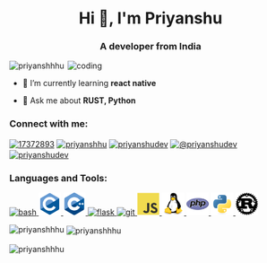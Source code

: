 
<h1 align="center">Hi 👋, I'm Priyanshu</h1>
<h3 align="center">A developer from India</h3>
<img align="right" alt="coding" width="400" src="https://media.tenor.com/dvql5CVGXGwAAAAi/anime-girl.gif">
<p align="left"> <img src="https://komarev.com/ghpvc/?username=priyanshhhu&label=Profile%20views&color=0e75b6&style=flat" alt="priyanshhhu" /> </p>

- 🌱 I’m currently learning **react native**

- 💬 Ask me about **RUST, Python**

<h3 align="left">Connect with me:</h3>
<p align="left">
<a href="https://stackoverflow.com/users/17372893" target="blank"><img align="center" src="https://raw.githubusercontent.com/rahuldkjain/github-profile-readme-generator/master/src/images/icons/Social/stack-overflow.svg" alt="17372893" height="30" width="40" /></a>
<a href="https://kaggle.com/priyanshhu" target="blank"><img align="center" src="https://raw.githubusercontent.com/rahuldkjain/github-profile-readme-generator/master/src/images/icons/Social/kaggle.svg" alt="priyanshhu" height="30" width="40" /></a>
<a href="https://www.leetcode.com/priyanshudev" target="blank"><img align="center" src="https://raw.githubusercontent.com/rahuldkjain/github-profile-readme-generator/master/src/images/icons/Social/leet-code.svg" alt="priyanshudev" height="30" width="40" /></a>
<a href="https://www.hackerearth.com/@priyanshudev" target="blank"><img align="center" src="https://raw.githubusercontent.com/rahuldkjain/github-profile-readme-generator/master/src/images/icons/Social/hackerearth.svg" alt="@priyanshudev" height="30" width="40" /></a>
<a href="https://auth.geeksforgeeks.org/user/priyanshudev" target="blank"><img align="center" src="https://raw.githubusercontent.com/rahuldkjain/github-profile-readme-generator/master/src/images/icons/Social/geeks-for-geeks.svg" alt="priyanshudev" height="30" width="40" /></a>
</p>

<h3 align="left">Languages and Tools:</h3>
<p align="left"> <a href="https://www.gnu.org/software/bash/" target="_blank" rel="noreferrer"> <img src="https://www.vectorlogo.zone/logos/gnu_bash/gnu_bash-icon.svg" alt="bash" width="40" height="40"/> </a> <a href="https://www.cprogramming.com/" target="_blank" rel="noreferrer"> <img src="https://raw.githubusercontent.com/devicons/devicon/master/icons/c/c-original.svg" alt="c" width="40" height="40"/> </a> <a href="https://www.w3schools.com/cpp/" target="_blank" rel="noreferrer"> <img src="https://raw.githubusercontent.com/devicons/devicon/master/icons/cplusplus/cplusplus-original.svg" alt="cplusplus" width="40" height="40"/> </a> <a href="https://flask.palletsprojects.com/" target="_blank" rel="noreferrer"> <img src="https://www.vectorlogo.zone/logos/pocoo_flask/pocoo_flask-icon.svg" alt="flask" width="40" height="40"/> </a> <a href="https://git-scm.com/" target="_blank" rel="noreferrer"> <img src="https://www.vectorlogo.zone/logos/git-scm/git-scm-icon.svg" alt="git" width="40" height="40"/> </a> <a href="https://developer.mozilla.org/en-US/docs/Web/JavaScript" target="_blank" rel="noreferrer"> <img src="https://raw.githubusercontent.com/devicons/devicon/master/icons/javascript/javascript-original.svg" alt="javascript" width="40" height="40"/> </a> <a href="https://www.linux.org/" target="_blank" rel="noreferrer"> <img src="https://raw.githubusercontent.com/devicons/devicon/master/icons/linux/linux-original.svg" alt="linux" width="40" height="40"/> </a> <a href="https://www.php.net" target="_blank" rel="noreferrer"> <img src="https://raw.githubusercontent.com/devicons/devicon/master/icons/php/php-original.svg" alt="php" width="40" height="40"/> </a> <a href="https://www.python.org" target="_blank" rel="noreferrer"> <img src="https://raw.githubusercontent.com/devicons/devicon/master/icons/python/python-original.svg" alt="python" width="40" height="40"/> </a> <a href="https://www.rust-lang.org" target="_blank" rel="noreferrer"> <img src="https://raw.githubusercontent.com/devicons/devicon/master/icons/rust/rust-plain.svg" alt="rust" width="40" height="40"/> </a> </p>

<p><img align="left" src="https://github-readme-stats.vercel.app/api/top-langs?username=priyanshhhu&show_icons=true&locale=en&layout=compact" alt="priyanshhhu" /></p>

<p>&nbsp;<img align="center" src="https://github-readme-stats.vercel.app/api?username=priyanshhhu&show_icons=true&locale=en" alt="priyanshhhu" /></p>

<p><img align="center" src="https://github-readme-streak-stats.herokuapp.com/?user=priyanshhhu&" alt="priyanshhhu" /></p>


